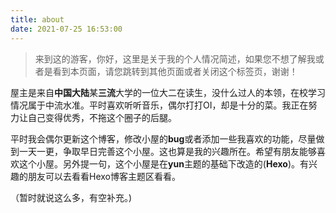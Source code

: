 ```yaml
---
title: about
date: 2021-07-25 16:53:00
---
```


> 来到这的游客，你好，这里是关于我的个人情况简述，如果您不想了解我或者是看到本页面，请您跳转到其他页面或者关闭这个标签页，谢谢！

屋主是来自**中国大陆**某**三流**大学的一位大二在读生，没什么过人的本领，在校学习情况属于中流水准。平时喜欢听听音乐，偶尔打打OI，却是十分的菜。我正在努力让自己变得优秀，不拖这个圈子的后腿。

平时我会偶尔更新这个博客，修改小屋的**bug**或者添加一些我喜欢的功能，尽量做到一天一更，争取早日完善这个小屋。这也算是我的兴趣所在。希望有朋友能够喜欢这个小屋。另外提一句，这个小屋是在**yun**主题的基础下改造的(**Hexo**)。有兴趣的朋友可以去看看Hexo博客主题区看看。

（暂时就说这么多，有空补充。)
